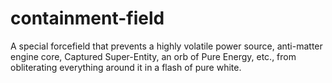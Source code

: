 # containment-field
A special forcefield that prevents a highly volatile power source, anti-matter engine core, Captured Super-Entity, an orb of Pure Energy, etc., from obliterating everything around it in a flash of pure white.
